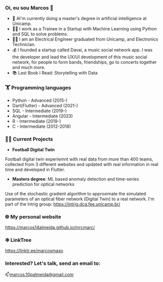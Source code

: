 ### Oi, eu sou Marcos 👋


- 🔭 AI'm currently doing a master's degree in artificial intelligence at Unicamp.
- 🧑‍💼 I work as a Trainee in a Startup with Machine Learning using Python and SQL to solve problems.
- 👨‍🏫 I am an Electrical Engineer graduated from Unicamp, and Electronics Technician.
- 💰 I founded a startup called Davai, a music social network app. I was the developer and lead the UX/UI development of this music social network, for people to form bands, friendships, go to concerts together and much more.
- 📚 Last Book I Read: Storytelling with Data

### 🏋️‍ Programming languages

- Python - Advanced (2015-)
- Dart(Flutter) - Advanced (2021-)
- SQL - Intermediate (2019-)
- Angular - Intermediate (2023)
- R - Intermediate (2019-)
- C - Intermediate (2012-2018)

### 🧑‍💻 Current Projects

 - **Football Digital Twin**
 
Football digital twin experiemnt with real data from more than 400 teams, collected from 3 different websites and updated with real information in real time and developed in Flutter.

 - **Masters degree**: ML based anomaly detection and time-series prediction for optical networks 

Use of the stochastic gradient algorithm to approximate the simulated parameters of an optical fiber network (Digital Twin) to a real network.
  I'm part of the Intrig group: https://intrig.dca.fee.unicamp.br/

### 🌐 My personal website

https://marcos14almeida.github.io/mrcmarc/

### ❇ LinkTree

https://linktr.ee/marcosmaso

### Interested? Let's talk, send an email to:

📫marcos.10palmeida@gmail.com
